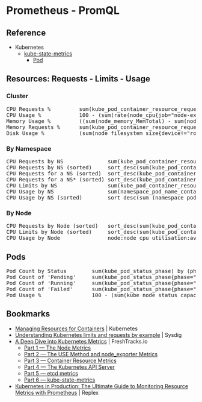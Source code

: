 #   Prometheus - PromQL

##  Reference
- Kubernetes
  - [kube-state-metrics](https://github.com/kubernetes/kube-state-metrics)
    - [Pod](https://github.com/kubernetes/kube-state-metrics/blob/master/docs/pod-metrics.md)

##  Resources: Requests - Limits - Usage
### Cluster
<pre>
CPU Requests %         sum(kube_pod_container_resource_requests_cpu_cores) / sum(node:node_num_cpu:sum)
CPU Usage %            100 - (sum(rate(node_cpu{job="node-exporter",mode="idle"}[2m])) / count(node_cpu{job="node-exporter", mode="idle"})) * 100
Memory Usage %         ((sum(node_memory_MemTotal) - sum(node_memory_MemFree) - sum(node_memory_Buffers) - sum(node_memory_Cached)) / sum(node_memory_MemTotal)) * 100
Memory Requests %      sum(kube_pod_container_resource_requests_memory_bytes) / sum(:node_memory_MemTotal:sum) * 100
Disk Usage %           (sum(node_filesystem_size{device!="rootfs"}) - sum(node_filesystem_free{device!="rootfs"})) / sum(node_filesystem_size{device!="rootfs"}) * 100
</pre>

### By Namespace
<pre>
CPU Requests by NS              sum(kube_pod_container_resource_requests_cpu_cores) by (namespace)
CPU Requests by NS (sorted)     sort_desc(sum(kube_pod_container_resource_requests_cpu_cores) by (namespace))
CPU Requests for a NS (sorted)  sort_desc(kube_pod_container_resource_requests_cpu_cores{namespace="NAMESPACE"})
CPU Requests for a NS* (sorted) sort_desc(kube_pod_container_resource_requests_cpu_cores{namespace=~"NAMESPACE-NAME.*"})
CPU Limits by NS                sum(kube_pod_container_resource_limits_cpu_cores) by (namespace)
CPU Usage by NS                 sum(namespace_pod_name_container_name:container_cpu_usage_seconds_total:sum_rate) by (namespace) 
CPU Usage by NS (sorted)        sort_desc(sum (namespace_pod_name_container_name:container_cpu_usage_seconds_total:sum_rate)  by (namespace) )
</pre>

### By Node
<pre>
CPU Requests by Node (sorted)   sort_desc(sum(kube_pod_container_resource_requests_cpu_cores) by (node))
CPU Limits by Node (sorted)     sort_desc(sum(kube_pod_container_resource_limits_cpu_cores) by (node))
CPU Usage by Node               node:node_cpu_utilisation:avg1m*100
</pre>

##  Pods
<pre>
Pod Count by Status        sum(kube_pod_status_phase) by (phase)
Pod Count of 'Pending'     sum(kube_pod_status_phase{phase="Pending"})
Pod Count of 'Running'     sum(kube_pod_status_phase{phase="Running"})
Pod Count of 'Failed'      sum(kube_pod_status_phase{phase="Failed"})
Pod Usage %                100 - (sum(kube_node_status_capacity_pods) - sum(kube_pod_info)) / sum(kube_node_status_capacity_pods) * 100
</pre>

##  Bookmarks
- [Managing Resources for Containers](https://kubernetes.io/docs/concepts/configuration/manage-resources-containers/) | Kubernetes
- [Understanding Kubernetes limits and requests by example](https://sysdig.com/blog/kubernetes-limits-requests/) | Sysdig
- [A Deep Dive into Kubernetes Metrics](https://blog.freshtracks.io/a-deep-dive-into-kubernetes-metrics-b190cc97f0f6) | FreshTracks.io
  - [Part 1 — The Node Metrics](https://blog.freshtracks.io/a-deep-dive-into-kubernetes-metrics-66936addedae)
  - [Part 2 — The USE Method and node_exporter Metrics](https://blog.freshtracks.io/a-deep-dive-into-kubernetes-metrics-part-2-c869581e9f29)
  - [Part 3 — Container Resource Metrics](https://blog.freshtracks.io/a-deep-dive-into-kubernetes-metrics-part-3-container-resource-metrics-361c5ee46e66)
  - [Part 4 — The Kubernetes API Server](https://blog.freshtracks.io/a-deep-dive-into-kubernetes-metrics-part-4-the-kubernetes-api-server-72f1e1210770)
  - [Part 5 — etcd metrics](https://blog.freshtracks.io/a-deep-dive-into-kubernetes-metrics-part-5-etcd-metrics-6502693fa58)
  - [Part 6 — kube-state-metrics](https://blog.freshtracks.io/a-deep-dive-into-kubernetes-metrics-part-6-kube-state-metrics-14f4e7c8710b)
- [Kubernetes in Production: The Ultimate Guide to Monitoring Resource Metrics with Prometheus](https://www.replex.io/blog/kubernetes-in-production-the-ultimate-guide-to-monitoring-resource-metrics) | Replex
